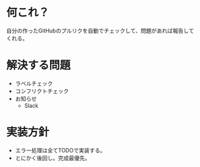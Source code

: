 # 何これ？
自分の作ったGitHubのプルリクを自動でチェックして、問題があれば報告してくれる。

# 解決する問題
- ラベルチェック 
- コンフリクトチェック
- お知らせ
  - Slack

# 実装方針
- エラー処理は全てTODOで実装する。
- とにかく後回し。完成最優先。
